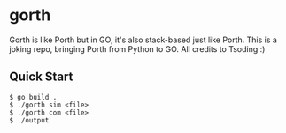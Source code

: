 # gorth

Gorth is like Porth but in GO, it's also stack-based just like Porth.
This is a joking repo, bringing Porth from Python to GO.
All credits to Tsoding :)

## Quick Start

```console
$ go build .
$ ./gorth sim <file>
$ ./gorth com <file>
$ ./output
```